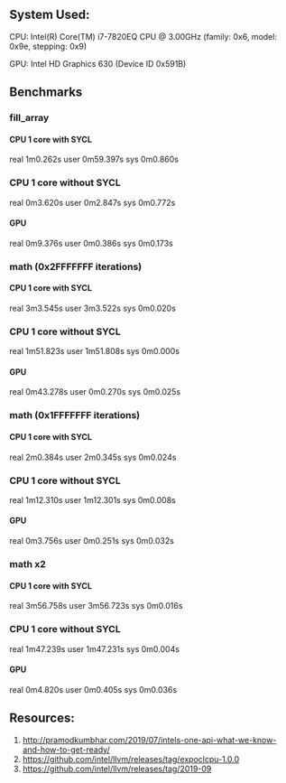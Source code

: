 ## System Used:
CPU: Intel(R) Core(TM) i7-7820EQ CPU @ 3.00GHz (family: 0x6, model: 0x9e, stepping: 0x9)

GPU: Intel HD Graphics 630 (Device ID 0x591B)

## Benchmarks
### fill_array
#### CPU 1 core with SYCL
real	1m0.262s
user	0m59.397s
sys	0m0.860s

### CPU 1 core without SYCL
real	0m3.620s
user	0m2.847s
sys	0m0.772s

#### GPU
real	0m9.376s
user	0m0.386s
sys	0m0.173s

### math (0x2FFFFFFF iterations)
#### CPU 1 core with SYCL
real	3m3.545s
user	3m3.522s
sys	0m0.020s

### CPU 1 core without SYCL
real	1m51.823s
user	1m51.808s
sys	0m0.000s

#### GPU
real	0m43.278s
user	0m0.270s
sys	0m0.025s

### math (0x1FFFFFFF iterations)
#### CPU 1 core with SYCL
real	2m0.384s
user	2m0.345s
sys	0m0.024s

### CPU 1 core without SYCL
real	1m12.310s
user	1m12.301s
sys	0m0.008s

#### GPU
real	0m3.756s
user	0m0.251s
sys	0m0.032s


### math x2
#### CPU 1 core with SYCL
real	3m56.758s
user	3m56.723s
sys	0m0.016s

### CPU 1 core without SYCL
real	1m47.239s
user	1m47.231s
sys	0m0.004s

#### GPU
real	0m4.820s
user	0m0.405s
sys	0m0.036s


## Resources:
1) http://pramodkumbhar.com/2019/07/intels-one-api-what-we-know-and-how-to-get-ready/
2) https://github.com/intel/llvm/releases/tag/expoclcpu-1.0.0
3) https://github.com/intel/llvm/releases/tag/2019-09
